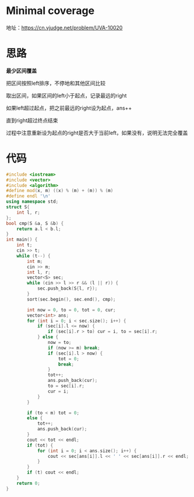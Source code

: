 # Minimal coverage

地址：https://cn.vjudge.net/problem/UVA-10020

# 思路

**最少区间覆盖**

把区间按照left排序，不停地和其他区间比较

取出区间，如果区间的left小于起点，记录最远的right

如果left超过起点，把之前最远的right设为起点，ans++

直到right超过终点结束

过程中注意重新设为起点的right是否大于当前left，如果没有，说明无法完全覆盖

# 代码

```cpp
#include <iostream>
#include <vector>
#include <algorithm>
#define mod(x, m) ((x) % (m) + (m)) % (m)
#define endl '\n'
using namespace std;
struct S{
    int l, r;
};
bool cmp(S &a, S &b) {
    return a.l < b.l;
}
int main() {
    int t;
    cin >> t;
    while (t--) {
        int m;
        cin >> m;
        int l, r;
        vector<S> sec;
        while (cin >> l >> r && (l || r)) {
            sec.push_back(S{l, r});
        }
        sort(sec.begin(), sec.end(), cmp);

        int now = 0, to = 0, tot = 0, cur;
        vector<int> ans;
        for (int i = 0; i < sec.size(); i++) {
            if (sec[i].l <= now) {
                if (sec[i].r > to) cur = i, to = sec[i].r;
            } else {
                now = to;
                if (now >= m) break;
                if (sec[i].l > now) {
                    tot = 0;
                    break;
                }
                tot++;
                ans.push_back(cur);
                to = sec[i].r;
                cur = i;
            }
        }

        if (to < m) tot = 0;
        else {
            tot++;
            ans.push_back(cur);
        }
        cout << tot << endl;
        if (tot) {
            for (int i = 0; i < ans.size(); i++) {
                cout << sec[ans[i]].l << ' ' << sec[ans[i]].r << endl;
            }
        }
        if (t) cout << endl;
    }
    return 0;
}
```